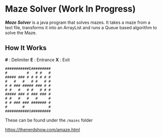 # Maze Solver (Work In Progress)

**_Maze Solver_** is a java program that solves mazes. It takes a maze from a text file, transforms it into an ArrayList and runs a Queue based algorithm to solve the Maze.

## How It Works

**#** : Delimiter
**E** : Entrance
**X** : Exit

```
###########E#########
#         #   # #   #
##### ### # # # # # #
#   #   #   # #   # #
# # ### ##### ### # #
# #   #   # #   # # #
##### ### # ### ### #
# #   #   #   #     #
# # ### ### ####### #
#       #           #
###########X#########
```

These can be found under the `/mazes` folder

https://thenerdshow.com/amaze.html
